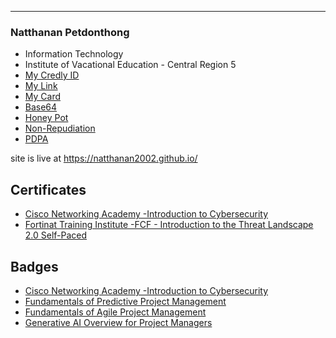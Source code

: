 
---

### Natthanan Petdonthong

- Information Technology
- Institute of Vacational Education - Central Region 5
- [My Credly ID](https://www.credly.com/users/natthanan2002)
- [My Link](HelloWorld)
- [My Card](NewYearCard)
- [Base64](Base64)
- [Honey Pot](HoneyPot)
- [Non-Repudiation](Non-Repudiation)
- [PDPA](PDPA)

site is live at https://natthanan2002.github.io/

## Certificates

- [Cisco Networking Academy -Introduction to Cybersecurity](Introduction_to_Cybersecurity)
- [Fortinat Training Institute -FCF - Introduction to the Threat Landscape 2.0 Self-Paced](Course_Completion_Certificate)

## Badges

- [Cisco Networking Academy -Introduction to Cybersecurity](BadgeOne)
- [Fundamentals of Predictive Project Management](https://www.credly.com/badges/62da7219-fea1-46a6-9b96-c974e7bbe0bd/public_url)
- [Fundamentals of Agile Project Management](https://www.credly.com/badges/370e0c59-5936-4c59-a467-e12b82b82bf8/public_url)
- [Generative AI Overview for Project Managers](https://www.credly.com/badges/c2817891-0594-4856-a5c8-84ab3071b8bf/public_url)
